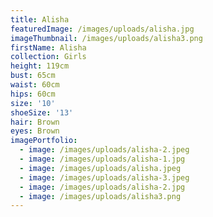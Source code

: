 ```yaml
---
title: Alisha
featuredImage: /images/uploads/alisha.jpg
imageThumbnail: /images/uploads/alisha3.png
firstName: Alisha
collection: Girls
height: 119cm
bust: 65cm
waist: 60cm
hips: 60cm
size: '10'
shoeSize: '13'
hair: Brown
eyes: Brown
imagePortfolio:
  - image: /images/uploads/alisha-2.jpeg
  - image: /images/uploads/alisha-1.jpg
  - image: /images/uploads/alisha.jpeg
  - image: /images/uploads/alisha-3.jpeg
  - image: /images/uploads/alisha-2.jpg
  - image: /images/uploads/alisha3.png
---
```


